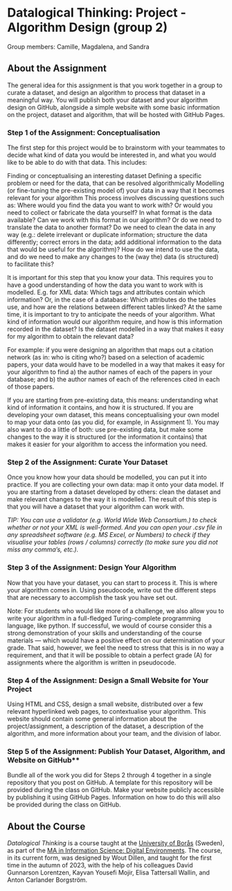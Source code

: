 # Datalogical Thinking: Project - Algorithm Design (group 2) 
Group members: 
Camille, Magdalena, and Sandra 

## About the Assignment
The general idea for this assignment is that you work together in a group to curate a dataset, and design an algorithm to process that dataset in a meaningful way. You will publish both your dataset and your algorithm design on GitHub, alongside a simple website with some basic information on the project, dataset and algorithm, that will be hosted with GitHub Pages.

### Step 1 of the Assignment: Conceptualisation
The first step for this project would be to brainstorm with your teammates to decide what kind of data you would be interested in, and what you would like to be able to do with that data. This includes:

Finding or conceptualising an interesting dataset
Defining a specific problem or need for the data, that can be resolved algorithmically
Modelling (or fine-tuning the pre-existing model of) your data in a way that it becomes relevant for your algorithm
This process involves discussing questions such as: Where would you find the data you want to work with? Or would you need to collect or fabricate the data yourself? In what format is the data available? Can we work with this format in our algorithm? Or do we need to translate the data to another format? Do we need to clean the data in any way (e.g.: delete irrelevant or duplicate information; structure the data differently; correct errors in the data; add additional information to the data that would be useful for the algorithm)? How do we intend to use the data, and do we need to make any changes to the (way the) data (is structured) to facilitate this?

It is important for this step that you know your data. This requires you to have a good understanding of how the data you want to work with is modelled. E.g. for XML data: Which tags and attributes contain which information? Or, in the case of a database: Which attributes do the tables use, and how are the relations between different tables linked? At the same time, it is important to try to anticipate the needs of your algorithm. What kind of information would our algorithm require, and how is this information recorded in the dataset? Is the dataset modelled in a way that makes it easy for my algorithm to obtain the relevant data?

For example: if you were designing an algorithm that maps out a citation network (as in: who is citing who?) based on a selection of academic papers, your data would have to be modelled in a way that makes it easy for your algorithm to find a) the author names of each of the papers in your database; and b) the author names of each of the references cited in each of those papers.

If you are starting from pre-existing data, this means: understanding what kind of information it contains, and how it is structured. If you are developing your own dataset, this means conceptualising your own model to map your data onto (as you did, for example, in Assignment 1). You may also want to do a little of both: use pre-existing data, but make some changes to the way it is structured (or the information it contains) that makes it easier for your algorithm to access the information you need.

### Step 2 of the Assignment: Curate Your Dataset
Once you know how your data should be modelled, you can put it into practice. If you are collecting your own data: map it onto your data model. If you are starting from a dataset developed by others: clean the dataset and make relevant changes to the way it is modelled. The result of this step is that you will have a dataset that your algorithm can work with.

 *TIP: You can use a validator (e.g. World Wide Web Consortium.) to check whether or not your XML is well-formed. And you can open your .csv file in any spreadsheet software (e.g. MS Excel, or Numbers) to check if they visualise your tables (rows / columns) correctly (to make sure you did not miss any comma’s, etc.).*

### Step 3 of the Assignment: Design Your Algorithm
Now that you have your dataset, you can start to process it. This is where your algorithm comes in. Using pseudocode, write out the different steps that are necessary to accomplish the task you have set out.

Note: For students who would like more of a challenge, we also allow you to write your algorithm in a full-fledged Turing-complete programming language, like python. If successful, we would of course consider this a strong demonstration of your skills and understanding of the course materials — which would have a positive effect on our determination of your grade. That said, however, we feel the need to stress that this is in no way a requirement, and that it will be possible to obtain a perfect grade (A) for assignments where the algorithm is written in pseudocode.

### Step 4 of the Assignment: Design a Small Website for Your Project
Using HTML and CSS, design a small website, distributed over a few relevant hyperlinked web pages, to contextualise your algorithm. This website should contain some general information about the project/assignment, a description of the dataset, a description of the algorithm, and more information about your team, and the division of labor.

### Step 5 of the Assignment: Publish Your Dataset, Algorithm, and Website on GitHub**
Bundle all of the work you did for Steps 2 through 4 together in a single repository that you post on GitHub. A template for this repository will be provided during the class on GitHub. Make your website publicly accessible by publishing it using GitHub Pages. Information on how to do this will also be provided during the class on GitHub.

## About the Course
*Datalogical Thinking* is a course taught at the [University of Borås](https://www.hb.se) (Sweden), as part of the [MA in Information Science: Digital Environments](https://www.hb.se/en/international-student/program/programmes/masters-programme-in-information-science-digital-environments/). The course, in its current form, was designed by Wout Dillen, and taught for the first time in the autumn of 2023, with the help of his colleagues David Gunnarson Lorentzen, Kayvan Yousefi Mojir, Elisa Tattersall Wallin, and Anton Carlander Borgström.

